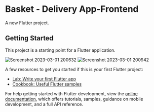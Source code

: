 # Basket - Delivery App-Frontend


A new Flutter project.

## Getting Started

This project is a starting point for a Flutter application.

![Screenshot 2023-03-01 200632](https://user-images.githubusercontent.com/86608368/222213163-ccf6cd14-d4b6-492f-9630-1dab30898295.jpg)
![Screenshot 2023-03-01 200942](https://user-images.githubusercontent.com/86608368/222213187-24fdefbb-9548-4a05-9e65-ac0c3eb6215b.jpg)


A few resources to get you started if this is your first Flutter project:

- [Lab: Write your first Flutter app](https://docs.flutter.dev/get-started/codelab)
- [Cookbook: Useful Flutter samples](https://docs.flutter.dev/cookbook)

For help getting started with Flutter development, view the
[online documentation](https://docs.flutter.dev/), which offers tutorials,
samples, guidance on mobile development, and a full API reference.
